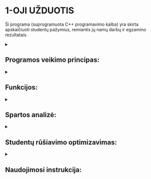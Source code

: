 <B> <h1> 1-OJI UŽDUOTIS </B> </h1>

Ši programa (suprogramuota C++ programavimo kalba) yra skirta apskaičiuoti studentų pažymius, remiantis jų namų darbų ir egzamino rezultatais.

<details>
   <summary> <B> <h2> Programos veikimo principas:</B> </h2>
</summary>
1. Programa leidžia vartotojui pasirinkti, ar duomenys bus suvedami ranka, sugeneruojami atsitiktinai ar nuskaitomi iš failo. Duomenys - vardas, pavardė, namų darbų pažymys, egzamino pažymys.
   
   a) pasirinkus duomenis suvesti ranka prašoma nurodyti studentų ir namų darbų skaičių, tada vartotojas viską suveda pats;
   
   b) pasirinkus duomenis generuoti atsitiktinai, prašoma nurodyti studentų ir namų darbų skaičių, vartotojas suveda tik vardus ir pavardes, pažymiai             generuojami atsitiktinai;
   
   c) pasirinkus duomenis nuskaityti iš failo paprašoma suvesti failo pavadinimą;
3. Paklausiama, ar galutinio pažymio skaičiavimui norima naudoti namų darbų vidurkį ar medianą, tada atsižvelgiant į pasirinkimą apskaičiuojamas galutinis pažymis remiantis formule - 0.4×nd+0.6×egzaminas.
4. Paklausiama, ar vartotojas nori surūšiuoti studentų duomenis pagal vardą arba pavardę.
5. Duomenys yra išvedami, paklausus vartotojo, kaip juos nori išvesti - spausdinti terminale, įvesti į vieną failą ar suskirtyti studentus į "šaunuolius" ir "nevykelius" ir išvesti juos į du atskirus failus.
6. Išvedus duomenis programos veikimas baigiamas.
</details>

<details>
<summary> <B> <h2> Funkcijos:</B> </h2>
</summary>
   
   1. ndVidurkis(): apskaičiuoja namų darbų pažymių vidurkį.
2. ndMediana(): apskaičiuoja namų darbų pažymių medianą.
3. galutinis(): apskaičiuoja galutinį pažymį.
4. ivestiDuomenisRanka(): leidžia įvesti duomenis rankiniu būdu.
5. atsitiktiniaiPazymiai(): sugeneruoja atsitiktinius pažymius.
6. nuskaitytiFaila(): nuskaito duomenis iš failo.
7. spausdinti(): atspausdina studentų duomenis lentelėje (vardas, pavarde, galutinis).
8. isvestiFaila(): nuskaityti/suvesti duomenys išvedami į tekstinį failą.
9. generuotiFailus(): generuoja failus su atsitikitiniais duomenimis
10. paskirtytiStud(): isskirsto studentus pagal ju galutinį pažymį.
11. valymas(): atlaisvinama atmintis.
</details>

<details> <summary> <b> <h2> Spartos analizė: </b> </h4> </summary>

*Testavimo sistemos parametrai:*

CPU: 11th Gen Intel(R) Core(TM) i5-11300H

RAM: 8 GB

SSD: 475 GB

**Buvo atlikta programos spartos analizė penkiems skirtingiems sugeneruotiems failams (1000, 10000, 100000, 1000000, 10000000 įrašų):**
Visiems testavimams buvo pasirinktas galutinio pažymio skaičiavimas pagal *vidurkį* ir studentų rūšiavimas pagal *vardą*.
<details>
   <summary>
      <h3>
         Failų generavimo spartos analizė:
      </h3>
   </summary>
   
   ![image](https://github.com/user-attachments/assets/9b2335aa-042f-4e74-b613-a236f5905c81)
   ![image](https://github.com/user-attachments/assets/0d33a0b8-eab8-456f-b48b-06ab340990c4)
   ![image](https://github.com/user-attachments/assets/4fc01a72-447a-45f0-837c-71a21c1c6dce)
   ![image](https://github.com/user-attachments/assets/5525eee9-ce1e-417d-aeca-c6e2083b8a2a)
   ![image](https://github.com/user-attachments/assets/4addd01f-46b5-4600-9175-55a7e5564142)
</details>

<details>
   <summary>
      <h3>
         Failų testavimas (vektoriaus tipo konteinerio): 
      </h3>
   </summary>   
   
1000 įrašų spartos analizė:

![image](https://github.com/user-attachments/assets/fa562570-3a6a-4dd8-aba3-fe602a704517)

10000 įrašų spartos analizė:

![image](https://github.com/user-attachments/assets/6d633d3f-ecc5-49d8-87ef-6751f9e6764b)

100000 įrašų spartos analizė:

![image](https://github.com/user-attachments/assets/03ff09b3-f831-4c04-a3ed-b34af6a21192)

1000000 įrašų spartos analizė:

![image](https://github.com/user-attachments/assets/d17c1d3a-8584-4934-8229-dc4a25df9cf0)

10000000 įrašų spartos analizė:

![image](https://github.com/user-attachments/assets/2f8186ad-2641-4633-b1ea-7f152ad4a328)

</details>

<details>
   <summary>
      <h3>
         Failų testavimas (list tipo konteinerio):
      </h3>
   </summary>
   
   1000 įrašų spartos analizė:
   
   ![image](https://github.com/user-attachments/assets/111c876a-6bf1-4f39-af69-4eba2bc4a008)

   10000 įrašų spartos analizė:

   ![image](https://github.com/user-attachments/assets/d49d2f4b-659a-4aa5-8a3f-2ebd825fdf35)

   100000 įrašų spartos analizė:

   ![image](https://github.com/user-attachments/assets/a8a206da-dc9a-40ea-ac3d-9df25911d755)

   1000000 įrašų spartos analizė:

   ![image](https://github.com/user-attachments/assets/d876eccf-189a-4332-a265-8672e54939ca)

   10000000 įrašų spartos analizė:

   ![image](https://github.com/user-attachments/assets/e03b8bcb-b3bf-4318-a76c-d50ddd5e4483)

</details>

<details>
   <summary>
      <h3>
         Konteinerių palyginimas:
      </h3>
   </summary>
   
- 1000 irašų vector ir list spartos palyginimas:
   
| Operacija                          | Vector (s)  | List (s)  |
|------------------------------------|-------------|-----------|
| Nuskaitymas                        | 0,00342     | 0,01123   |
| Rūšiavimas                         | 0,00139     | 0,00069   |
| Paskirstymas                       | 0,00052     | 0,00046   |
| Išvedimas (šaunuoliai)             | 0,01230     | 0,00645   |
| Išvedimas (nevykėliai)             | 0,00550     | 0,00876   |

- 10000 irašų vector ir list spartos palyginimas:

| Operacija                          | Vector (s)  | List (s)  |
|------------------------------------|-------------|-----------|
| Nuskaitymas                        | 0,02844     | 0,03768   |
| Rūšiavimas                         | 0,00949     | 0,00313   |
| Paskirstymas                       | 0,00409     | 0,00341   |
| Išvedimas (šaunuoliai)             | 0,07898     | 0,08625   |
| Išvedimas (nevykėliai)             | 0,03133     | 0,03919   |

- 100000 irašų vector ir list spartos palyginimas:

| Operacija                          | Vector (s)  | List (s)  |
|------------------------------------|-------------|-----------|
| Nuskaitymas                        | 0,26184     | 0,26287   |
| Rūšiavimas                         | 0,11514     | 0,05506   |
| Paskirstymas                       | 0,04328     | 0,04822   |
| Išvedimas (šaunuoliai)             | 0,65213     | 0,66420   |
| Išvedimas (nevykėliai)             | 0,24594     | 0,28796   |

- 1000000 irašų vector ir list spartos palyginimas:

| Operacija                          | Vector (s)  | List (s)  |
|------------------------------------|-------------|-----------|
| Nuskaitymas                        | 2,45252     | 2,62928   |
| Rūšiavimas                         | 1,41259     | 0,78329   |
| Paskirstymas                       | 0,38858     | 0,44316   |
| Išvedimas (šaunuoliai)             | 5,50744     | 7,33919   |
| Išvedimas (nevykėliai)             | 2,63698     | 3,08263   |

- 10000000 irašų vector ir list spartos palyginimas:

| Operacija                          | Vector (s)  | List (s)  |
|------------------------------------|-------------|-----------|
| Nuskaitymas                        | 29,48737     | 25,16040   |
| Rūšiavimas                         | 17,41753     | 12,86151   |
| Paskirstymas                       | 7,73298     | 7,09569   |
| Išvedimas (šaunuoliai)             | 58,75183     | 56,86274   |
| Išvedimas (nevykėliai)             | 41,67963     | 39,59465   |


</details>
</details>

</details>

<details>
   <summary>
      <h2>
         <b>
            Studentų rūšiavimo optimizavimas:
         </b>
      </h2>
   </summary>

   ***1 strategija:***
   Bendro studentai konteinerio skaidymas į du naujus to paties tipo konteinerius: "šaunuolių" ir "nevykėlių". Studentas yra dviejuose konteineriuose: bendrame studentai ir viename iš suskaidytų (šaunuoliai arba nevykėliai). 

| Įrašų skaičius | Vector (s) | List (s) |
|----------------|------------|----------|
| 1000           | 0,00052    | 0,00046  |
| 10000          | 0,00409    | 0,00313  |
| 100000         | 0,04328    | 0,04822  |
| 1000000        | 0,38858    | 0,44316  |
| 10000000       | 7,73298    | 7,09569  |

   ***2 strategija:***
   Bendro studentų konteinerio skaidymas panaudojant tik vieną naują konteinerį: "nevykėliai". Tokiu būdu, jei studentas yra vargšiukas, jį turime įkelti į naująjį "nevykėlių" konteinerį ir ištrinti iš bendro studentai konteinerio. Studentai konteineryje liks tik šaunuoliai.

| Įrašų skaičius | Vector (s) | List (s) |
|----------------|------------|----------|
| 1000           | 0,01785    | 0,00070  |
| 10000          | 1,46294    | 0,00761  |
| 100000         | 138,39729    | 0,06321  |
| 1000000        | -    | 0,45251  |
| 10000000       | -    | 9,35102  |

   ***3 strategija:***
   Bendro studentų konteinerio skaidymas panaudojant 1-ą strategiją, įtraukiant į ją "efektyvius" darbo su konteineriais metodus.

   | Įrašų skaičius | Vector (s) | List (s) |
|----------------|------------|------------|
| 1000           | 0,00033    | 0,00052    |
| 10000          | 0,00460    | 0,00452    |
| 100000         | 0,03763    | 0,08442    |
| 1000000        | 0,43216    | 0,86780    |
| 10000000       | 6,91909    | 11,37723   |


</details>

<details>
   <summary>
      <h2>
         <b>
            Naudojimosi instrukcija:
         </b>
      </h2>
   </summary>

***Naudojant kompiliarorių:***
1. Sekti nurodymus https://code.visualstudio.com/docs/cpp/config-mingw t. y. parsisiųsti VSCode ir reikalingą kompiliarių.
2. Parsisiuntus projekto kodą ir jį atsidarius VSCode terminale paleisti komandą g++ header.h Stud.cpp Stud.h main.cpp -o programa.exe (čia sukompiliuojama), o norint paleisti naudoti komandą ./programa

***Naudojant CMake:***
1. Parsisiųsti CMake, sekant nurodymus https://cmake.org/download/ ir įsidiegti.
2. Terminale paeiliuj paleisti šias komandas (arba aplanko, kurį norite naudoti viduje paleisti "run.bat" failą, tada komandų terminale leisti nereikės):
      * cmake CMakeLists.txt
      * cmake --build .
      * cmake --install .
      * cd Debug\
3. Aplanke, turėjo atsirasti dar vienas aplankas, pavadinimu "Debug", paspaudus ant jo rasite programą - "studentai", paspaudus ant jos galėsite naudotis programa.
</details>
